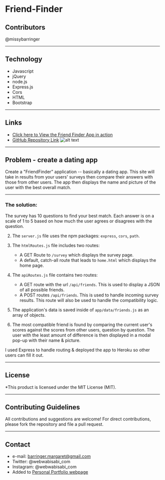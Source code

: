# Friend-Finder

## Contributors
@missybarringer
____________________________________
## Technology
* Javascript
* jQuery
* node.js
* Express.js
* Cors
* HTML
* Bootstrap
____________________________________
## Links
* [Click here to View the Friend Finder App in action](https://tranquil-citadel-96703.herokuapp.com/)
* [GitHub Repository Link](https://github.com/missybarringer/Friend-Finder.git)
![alt text](http://webwabisabi.com/assets/images/friendFinder.PNG)
____________________________________
## Problem - create a dating app

Create a "FriendFinder" application -- basically a dating app. This site will take in results from your users' surveys then compare their answers with those from other users. The app then displays the name and picture of the user with the best overall match.
____________________________________
### The solution:

The survey has 10 questions to find your best match. Each answer is on a scale of 1 to 5 based on how much the user agrees or disagrees with the question.

2. The `server.js` file uses the npm packages: `express`, `cors`, `path`.

3. The `htmlRoutes.js` file includes two routes:

   * A GET Route to `/survey` which displays the survey page.
   * A default, catch-all route that leads to `home.html` which displays the home page.

4. The `apiRoutes.js` file contains two routes:

   * A GET route with the url `/api/friends`. This is used to display a JSON of all possible friends.
   * A POST routes `/api/friends`. This is used to handle incoming survey results. This route will also be used to handle the compatibility logic.

5. The application's data is saved inside of `app/data/friends.js` as an array of objects.
6. The most compatible friend is found by comparing the current user's scores against the scores from other users, question by question. The user with the least amount of difference is then displayed in a modal pop-up with their name & picture.

I used Express to handle routing & deployed the app to Heroku so other users can fill it out.
____________________________________
## License
*This product is licensed under the MIT License (MIT).
____________________________________
## Contributing Guidelines
All contributions and suggestions are welcome!
For direct contributions, please fork the repository and file a pull request.
____________________________________
## Contact
* e-mail: barringer.margaret@gmail.com
* Twitter: @webwabisabi_com
* Instagram: @webwabisabi_com
* Added to [Personal Portfolio webpage](https://missybarringer.github.io/)